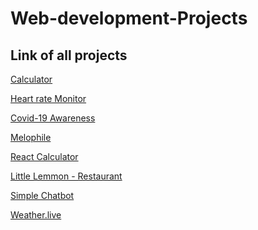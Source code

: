 # Web-development-Projects
## Link of all projects

[Calculator](https://github.com/prashantjagtap2909/Calculator)

[Heart rate Monitor](https://github.com/prashantjagtap2909/Heart-Rate-Monitor/blob/main/README.md)

[Covid-19 Awareness](https://github.com/prashantjagtap2909/Covid-19-awareness/blob/main/README.md)

[Melophile](https://github.com/prashantjagtap2909/Melophile/tree/main)

[React Calculator](https://github.com/prashantjagtap2909/Simple-React-Calculator)

[Little Lemmon - Restaurant](https://github.com/prashantjagtap2909/Little-Lemon)

[Simple Chatbot]()

[Weather.live]()

